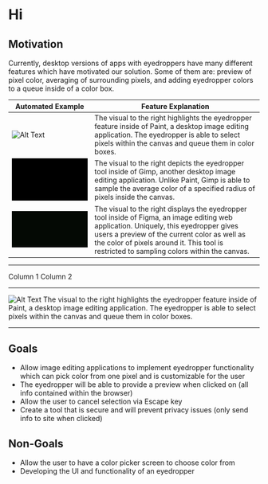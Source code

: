 # Hi 

## Motivation

Currently, desktop versions of apps with eyedroppers have many different features which have motivated our solution. Some of them are: preview of pixel color, averaging of surrounding pixels, and adding eyedropper colors to a queue inside of a color box.

| Automated Example | Feature Explanation |
| --------------------------------- | ----------- |
| ![Alt Text](paint.gif)                                                       | The visual to the right highlights the eyedropper feature inside of Paint, a desktop image editing application. The eyedropper is able to select pixels within the canvas and queue them in color boxes. |
| ![Alt Text](gimp.gif)                                                        | The visual to the right depicts the eyedropper tool inside of Gimp, another desktop image editing application. Unlike Paint, Gimp is able to sample the average color of a specified radius of pixels inside the canvas. |
| ![Alt Text](figma.gif)                                                       | The visual to the right displays the eyedropper tool inside of Figma, an image editing web application. Uniquely, this eyedropper gives users a preview of the current color as well as the color of pixels around it. This tool is restricted to sampling colors within the canvas. |

--------------------------------------------------------------------
Column 1                                                Column 2
------------------------------------------------------  ------------
![Alt Text](paint.gif)                                   The visual to the right highlights the eyedropper feature inside of Paint, a desktop image editing application. The eyedropper is able to select pixels within the canvas and queue them in color boxes.
------------------------------------------------------  ------------

## Goals 

- Allow image editing applications to implement eyedropper functionality which can pick color from one pixel and is customizable for the user 
- The eyedropper will be able to provide a preview when clicked on (all info contained within the browser) 
- Allow the user to cancel selection via Escape key 
- Create a tool that is secure and will prevent privacy issues (only send info to site when clicked) 
## Non-Goals
- Allow the user to have a color picker screen to choose color from 
- Developing the UI and functionality of an eyedropper 
